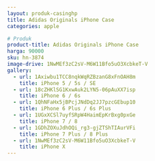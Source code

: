 ```yaml
---
layout: produk-casinghp
title: Adidas Originals iPhone Case
categories: apple

# Produk
product-title: Adidas Originals iPhone Case
harga: 90000
sku: hn-3874
image-drive: 1NwMEf3zC2sV-M6W11Bfo5uO3XcbkeT-V
gallery:
  - url: 1Axiwbu1TCC8nqkWqRZBzanG8xFnOAH8m
    title: iPhone 5 / 5s / SE
  - url: 18cZHKlSG1KxwAuk2LYN5-06pAuXX7isp
    title: iPhone 6 / 6s
  - url: 1QhNFaHx5jBPcjJNdDq2JJ7pzcGEbup10
    title: iPhone 6 Plus / 6s Plus
  - url: 1UGxXCSl7uyfSRpW4HaimEpKrBxg0pxGe
    title: iPhone 7 / 8
  - url: 1GDhZOXuJdhOQi_rg3-gjZTShTIAurVFi
    title: iPhone 7 Plus / 8 Plus
  - url: 1NwMEf3zC2sV-M6W11Bfo5uO3XcbkeT-V
    title: iPhone X
---
```


